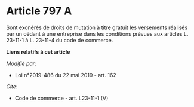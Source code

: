 # Article 797 A

Sont exonérés de droits de mutation à titre gratuit les versements réalisés par un cédant à une entreprise dans les
conditions prévues aux articles L. 23-11-1 à L. 23-11-4 du code de commerce.

**Liens relatifs à cet article**

_Modifié par_:

  - Loi n°2019-486 du 22 mai 2019 - art. 162

_Cite_:

  - Code de commerce - art. L23-11-1 (V)
